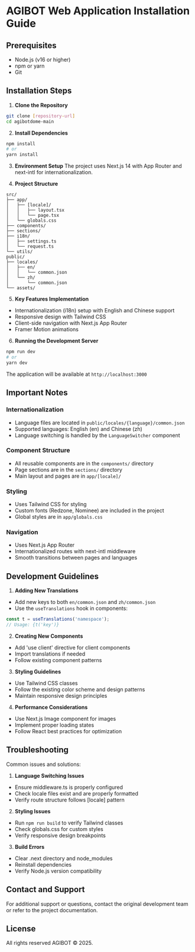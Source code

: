 # AGIBOT Web Application Installation Guide

## Prerequisites
- Node.js (v16 or higher)
- npm or yarn
- Git

## Installation Steps

1. **Clone the Repository**
```bash
git clone [repository-url]
cd agibotdome-main
```

2. **Install Dependencies**
```bash
npm install
# or
yarn install
```

3. **Environment Setup**
The project uses Next.js 14 with App Router and next-intl for internationalization.

4. **Project Structure**
```
src/
├── app/
│   ├── [locale]/
│   │   ├── layout.tsx
│   │   └── page.tsx
│   └── globals.css
├── components/
├── sections/
├── i18n/
│   ├── settings.ts
│   └── request.ts
└── utils/
public/
├── locales/
│   ├── en/
│   │   └── common.json
│   └── zh/
│       └── common.json
└── assets/
```

5. **Key Features Implementation**
- Internationalization (i18n) setup with English and Chinese support
- Responsive design with Tailwind CSS
- Client-side navigation with Next.js App Router
- Framer Motion animations

6. **Running the Development Server**
```bash
npm run dev
# or
yarn dev
```
The application will be available at `http://localhost:3000`

## Important Notes

### Internationalization
- Language files are located in `public/locales/{language}/common.json`
- Supported languages: English (en) and Chinese (zh)
- Language switching is handled by the `LanguageSwitcher` component

### Component Structure
- All reusable components are in the `components/` directory
- Page sections are in the `sections/` directory
- Main layout and pages are in `app/[locale]/`

### Styling
- Uses Tailwind CSS for styling
- Custom fonts (Redzone, Nominee) are included in the project
- Global styles are in `app/globals.css`

### Navigation
- Uses Next.js App Router
- Internationalized routes with next-intl middleware
- Smooth transitions between pages and languages

## Development Guidelines

1. **Adding New Translations**
- Add new keys to both `en/common.json` and `zh/common.json`
- Use the `useTranslations` hook in components:
```typescript
const t = useTranslations('namespace');
// Usage: {t('key')}
```

2. **Creating New Components**
- Add 'use client' directive for client components
- Import translations if needed
- Follow existing component patterns

3. **Styling Guidelines**
- Use Tailwind CSS classes
- Follow the existing color scheme and design patterns
- Maintain responsive design principles

4. **Performance Considerations**
- Use Next.js Image component for images
- Implement proper loading states
- Follow React best practices for optimization

## Troubleshooting

Common issues and solutions:

1. **Language Switching Issues**
- Ensure middleware.ts is properly configured
- Check locale files exist and are properly formatted
- Verify route structure follows [locale] pattern

2. **Styling Issues**
- Run `npm run build` to verify Tailwind classes
- Check globals.css for custom styles
- Verify responsive design breakpoints

3. **Build Errors**
- Clear .next directory and node_modules
- Reinstall dependencies
- Verify Node.js version compatibility

## Contact and Support
For additional support or questions, contact the original development team or refer to the project documentation.

## License
All rights reserved AGIBOT © 2025. 